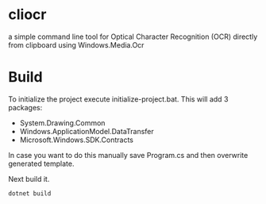 # cliocr
a simple command line tool for Optical Character Recognition (OCR) directly from clipboard using Windows.Media.Ocr

# Build
To initialize the project execute initialize-project.bat. This will add 3 packages:

* System.Drawing.Common 
* Windows.ApplicationModel.DataTransfer
* Microsoft.Windows.SDK.Contracts

In case you want to do this manually save Program.cs and then overwrite generated template.

Next build it.

```
dotnet build
```


